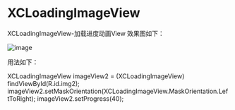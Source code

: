 # XCLoadingImageView
XCLoadingImageView-加载进度动画View
效果图如下：


![image](https://github.com/jczmdeveloper/XCLoadingImageView/blob/master/screenshots/01.gif)

用法如下：

XCLoadingImageView imageView2 = (XCLoadingImageView) findViewById(R.id.img2);
imageView2.setMaskOrientation(XCLoadingImageView.MaskOrientation.LeftToRight);
imageView2.setProgress(40);
